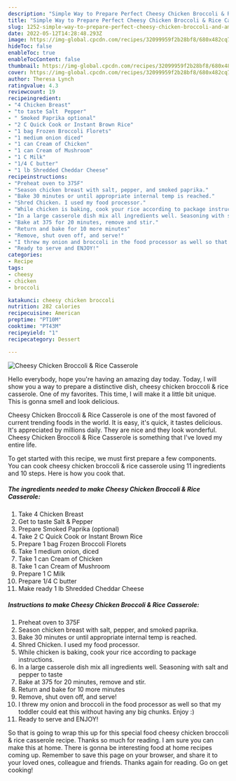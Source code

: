 ```yaml
---
description: "Simple Way to Prepare Perfect Cheesy Chicken Broccoli & Rice Casserole"
title: "Simple Way to Prepare Perfect Cheesy Chicken Broccoli & Rice Casserole"
slug: 1252-simple-way-to-prepare-perfect-cheesy-chicken-broccoli-and-amp-rice-casserole
date: 2022-05-12T14:28:48.293Z
image: https://img-global.cpcdn.com/recipes/32099959f2b28bf8/680x482cq70/cheesy-chicken-broccoli-rice-casserole-recipe-main-photo.jpg
hideToc: false
enableToc: true
enableTocContent: false
thumbnail: https://img-global.cpcdn.com/recipes/32099959f2b28bf8/680x482cq70/cheesy-chicken-broccoli-rice-casserole-recipe-main-photo.jpg
cover: https://img-global.cpcdn.com/recipes/32099959f2b28bf8/680x482cq70/cheesy-chicken-broccoli-rice-casserole-recipe-main-photo.jpg
author: Theresa Lynch
ratingvalue: 4.3
reviewcount: 19
recipeingredient:
- "4 Chicken Breast"
- "to taste Salt  Pepper"
- " Smoked Paprika optional"
- "2 C Quick Cook or Instant Brown Rice"
- "1 bag Frozen Broccoli Florets"
- "1 medium onion diced"
- "1 can Cream of Chicken"
- "1 can Cream of Mushroom"
- "1 C Milk"
- "1/4 C butter"
- "1 lb Shredded Cheddar Cheese"
recipeinstructions:
- "Preheat oven to 375F"
- "Season chicken breast with salt, pepper, and smoked paprika."
- "Bake 30 minutes or until appropriate internal temp is reached."
- "Shred Chicken. I used my food processor."
- "While chicken is baking, cook your rice according to package instructions."
- "In a large casserole dish mix all ingredients well. Seasoning with salt and pepper to taste"
- "Bake at 375 for 20 minutes, remove and stir."
- "Return and bake for 10 more minutes"
- "Remove, shut oven off, and serve!"
- "I threw my onion and broccoli in the food processor as well so that my toddler could eat this without having any big chunks. Enjoy :)"
- "Ready to serve and ENJOY!"
categories:
- Recipe
tags:
- cheesy
- chicken
- broccoli

katakunci: cheesy chicken broccoli 
nutrition: 282 calories
recipecuisine: American
preptime: "PT10M"
cooktime: "PT43M"
recipeyield: "1"
recipecategory: Dessert

---
```



![Cheesy Chicken Broccoli & Rice Casserole](https://img-global.cpcdn.com/recipes/32099959f2b28bf8/680x482cq70/cheesy-chicken-broccoli-rice-casserole-recipe-main-photo.jpg)

Hello everybody, hope you're having an amazing day today. Today, I will show you a way to prepare a distinctive dish, cheesy chicken broccoli & rice casserole. One of my favorites. This time, I will make it a little bit unique. This is gonna smell and look delicious.

Cheesy Chicken Broccoli & Rice Casserole is one of the most favored of current trending foods in the world. It is easy, it's quick, it tastes delicious. It's appreciated by millions daily. They are nice and they look wonderful. Cheesy Chicken Broccoli & Rice Casserole is something that I've loved my entire life.




To get started with this recipe, we must first prepare a few components. You can cook cheesy chicken broccoli & rice casserole using 11 ingredients and 10 steps. Here is how you cook that.

<!--inarticleads1-->

##### The ingredients needed to make Cheesy Chicken Broccoli & Rice Casserole:

1. Take 4 Chicken Breast
1. Get to taste Salt & Pepper
1. Prepare  Smoked Paprika (optional)
1. Take 2 C Quick Cook or Instant Brown Rice
1. Prepare 1 bag Frozen Broccoli Florets
1. Take 1 medium onion, diced
1. Take 1 can Cream of Chicken
1. Take 1 can Cream of Mushroom
1. Prepare 1 C Milk
1. Prepare 1/4 C butter
1. Make ready 1 lb Shredded Cheddar Cheese




<!--inarticleads2-->

##### Instructions to make Cheesy Chicken Broccoli & Rice Casserole:

1. Preheat oven to 375F
1. Season chicken breast with salt, pepper, and smoked paprika.
1. Bake 30 minutes or until appropriate internal temp is reached.
1. Shred Chicken. I used my food processor.
1. While chicken is baking, cook your rice according to package instructions.
1. In a large casserole dish mix all ingredients well. Seasoning with salt and pepper to taste
1. Bake at 375 for 20 minutes, remove and stir.
1. Return and bake for 10 more minutes
1. Remove, shut oven off, and serve!
1. I threw my onion and broccoli in the food processor as well so that my toddler could eat this without having any big chunks. Enjoy :)
1. Ready to serve and ENJOY!



So that is going to wrap this up for this special food cheesy chicken broccoli & rice casserole recipe. Thanks so much for reading. I am sure you can make this at home. There is gonna be interesting food at home recipes coming up. Remember to save this page on your browser, and share it to your loved ones, colleague and friends. Thanks again for reading. Go on get cooking!
